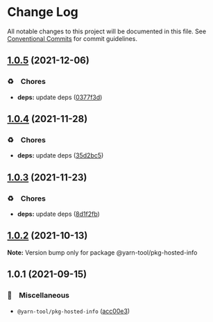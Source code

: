 # Change Log

All notable changes to this project will be documented in this file.
See [Conventional Commits](https://conventionalcommits.org) for commit guidelines.

## [1.0.5](https://github.com/bluelovers/ws-yarn-workspaces/compare/@yarn-tool/pkg-hosted-info@1.0.4...@yarn-tool/pkg-hosted-info@1.0.5) (2021-12-06)


### ♻️　Chores

* **deps:** update deps ([0377f3d](https://github.com/bluelovers/ws-yarn-workspaces/commit/0377f3da359fd07fb6cfaa86accaefaef993036c))





## [1.0.4](https://github.com/bluelovers/ws-yarn-workspaces/compare/@yarn-tool/pkg-hosted-info@1.0.3...@yarn-tool/pkg-hosted-info@1.0.4) (2021-11-28)


### ♻️　Chores

* **deps:** update deps ([35d2bc5](https://github.com/bluelovers/ws-yarn-workspaces/commit/35d2bc557a8f73fd8638b073dedc189e5423c52e))





## [1.0.3](https://github.com/bluelovers/ws-yarn-workspaces/compare/@yarn-tool/pkg-hosted-info@1.0.2...@yarn-tool/pkg-hosted-info@1.0.3) (2021-11-23)


### ♻️　Chores

* **deps:** update deps ([8d1f2fb](https://github.com/bluelovers/ws-yarn-workspaces/commit/8d1f2fbb2782cdcdcf72e56131ea047bc0c30298))





## [1.0.2](https://github.com/bluelovers/ws-yarn-workspaces/compare/@yarn-tool/pkg-hosted-info@1.0.1...@yarn-tool/pkg-hosted-info@1.0.2) (2021-10-13)

**Note:** Version bump only for package @yarn-tool/pkg-hosted-info





## 1.0.1 (2021-09-15)


### 🔖　Miscellaneous

* `@yarn-tool/pkg-hosted-info` ([acc00e3](https://github.com/bluelovers/ws-yarn-workspaces/commit/acc00e3d488b42fb4df8e86186275e9d9e57cab8))
